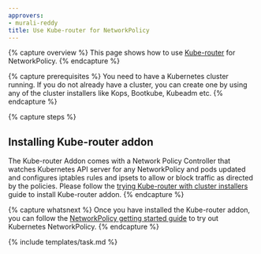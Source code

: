 ```yaml
---
approvers:
- murali-reddy
title: Use Kube-router for NetworkPolicy
---
```


{% capture overview %}
This page shows how to use [Kube-router](https://github.com/cloudnativelabs/kube-router) for NetworkPolicy.
{% endcapture %}

{% capture prerequisites %}
You need to have a Kubernetes cluster running. If you do not already have a cluster, you can create one by using any of the cluster installers like Kops, Bootkube, Kubeadm etc.
{% endcapture %}

{% capture steps %}
## Installing Kube-router addon
The Kube-router Addon comes with a Network Policy Controller that watches Kubernetes API server for any NetworkPolicy and pods updated and configures iptables rules and ipsets to allow or block traffic as directed by the policies. Please follow the [trying Kube-router with cluster installers](https://github.com/cloudnativelabs/kube-router/tree/master/Documentation#try-kube-router-with-cluster-installers) guide to install Kube-router addon.
{% endcapture %}

{% capture whatsnext %}
Once you have installed the Kube-router addon, you can follow the [NetworkPolicy getting started guide](/docs/tasks/administer-cluster/declare-network-policy) to try out Kubernetes NetworkPolicy.
{% endcapture %}

{% include templates/task.md %}
